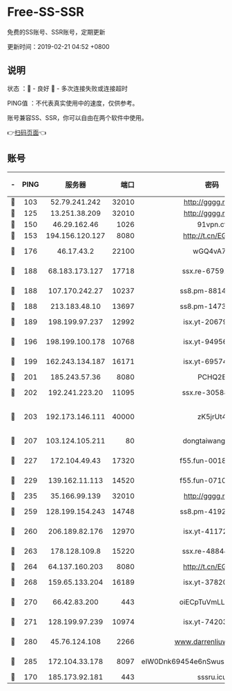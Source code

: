 # Free-SS-SSR

免费的SS账号、SSR账号，定期更新

更新时间：2019-02-21 04:52 +0800

## 说明

状态     ：🙂 - 良好 🙁 - 多次连接失败或连接超时

PING值   ：不代表真实使用中的速度，仅供参考。

账号兼容SS、SSR，你可以自由在两个软件中使用。

👉[扫码页面](https://liesauer.github.io/free-ss-ssr.github.io/)👈

## 账号

|-|PING|服务器|端口|密码|加密方式|区域|
|:----:|:----:|:-----:|-----:|:----:|:----:|:----:|
|🙂|103|52.79.241.242|32010|http://gggg.rocks|chacha20|KR|
|🙂|125|13.251.38.209|32010|http://gggg.rocks|chacha20|SG|
|🙂|150|46.29.162.46|1026|91vpn.cf|rc4-md5|RU|
|🙂|153|194.156.120.127|8080|http://t.cn/EGJIyrl|rc4-md5|RU|
|🙂|176|46.17.43.2|22100|wGQ4vA7D|aes-256-gcm|RU|
|🙂|188|68.183.173.127|17718|ssx.re-67591839|aes-256-cfb|US|
|🙂|188|107.170.242.27|10237|ss8.pm-88140208|aes-256-cfb|US|
|🙂|188|213.183.48.10|13697|ss8.pm-14730262|rc4-md5|RU|
|🙂|189|198.199.97.237|12992|isx.yt-20679076|aes-256-cfb|US|
|🙂|196|198.199.100.178|10768|isx.yt-94956112|aes-256-cfb|US|
|🙂|199|162.243.134.187|16171|isx.yt-69574996|aes-256-cfb|US|
|🙂|201|185.243.57.36|8080|PCHQ2E|rc4-md5|US|
|🙂|202|192.241.223.20|11095|ssx.re-30588279|aes-256-cfb|US|
|🙂|203|192.173.146.111|40000|zK5jrUt4|chacha20-ietf-poly1305|US|
|🙂|207|103.124.105.211|80|dongtaiwang.com|aes-256-cfb|US|
|🙂|227|172.104.49.43|17320|f55.fun-00182763|aes-256-cfb|SG|
|🙂|229|139.162.11.113|14520|f55.fun-07100280|aes-256-cfb|SG|
|🙂|235|35.166.99.139|32010|http://gggg.rocks|chacha20|US|
|🙂|259|128.199.154.243|14748|ss8.pm-41926117|aes-256-cfb|SG|
|🙂|260|206.189.82.176|12970|isx.yt-41172883|aes-256-cfb|SG|
|🙂|263|178.128.109.8|15220|ssx.re-48844991|aes-256-cfb|SG|
|🙂|264|64.137.160.203|8080|http://t.cn/EGJIyrl|rc4-md5|CA|
|🙂|268|159.65.133.204|16189|isx.yt-37820855|aes-256-cfb|SG|
|🙂|270|66.42.83.200|443|oiECpTuVmLLxk4Ts|aes-256-cfb|US|
|🙂|271|128.199.97.239|10974|isx.yt-74203101|aes-256-cfb|SG|
|🙂|280|45.76.124.108|2266|www.darrenliuwei.com|aes-256-cfb|AU|
|🙂|285|172.104.33.178|8097|eIW0Dnk69454e6nSwuspv9DmS201tQ0D|aes-256-cfb|SG|
|🙂|170|185.173.92.181|443|sssru.icu|rc4-md5|RU|
